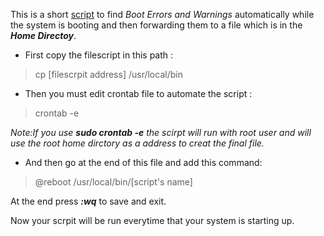 This is a short [script](https://github.com/samaneharia/scripts/blob/edit/first-script/errorfinder.sh) to find *Boot Errors and Warnings* automatically
while the system is booting and then  forwarding them to a file which is
in the ***Home Directoy***.

* First copy the filescript in this path :
> cp [filescrpit address] /usr/local/bin

* Then you must edit crontab file to automate the script :
> crontab -e

*Note:If you use ***sudo crontab -e*** the scirpt will run with root user
and will use the root home dirctory as a address to creat the final file.*

* And then go at the end of this file and add this command:
> @reboot /usr/local/bin/[script's name]

At the end press ***:wq*** to save and exit.

Now your scrpit will be run everytime that your system is starting up.
